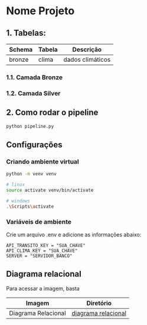 # Nome Projeto


## 1. Tabelas:

| Schema | Tabela | Descrição |
|---|---|---|
|  bronze | clima   | dados climáticos  |

### 1.1. Camada Bronze

### 1.2. Camada Silver


## 2. Como rodar o pipeline

```bash
python pipeline.py
```

## Configurações

### Criando ambiente virtual
```bash
python -m venv venv

# linux
source activate venv/bin/activate

# windows
.\Scripts\activate
```

### Variáveis de ambiente
Crie um arquivo .env e adicione as informações abaixo:


    API_TRANSITO_KEY = "SUA_CHAVE"
    API_CLIMA_KEY = "SUA_CHAVE"
    SERVER = "SERVIDOR_BANCO"
## Diagrama relacional
Para acessar a imagem, basta 

| Imagem | Diretório|
|--| -- |
| Diagrama Relacional | [diagrama relacional](./imagens/diagrama.png) |
